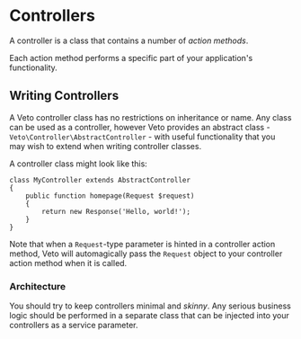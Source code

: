 # Controllers

A controller is a class that contains a number of *action methods*.

Each action method performs a specific part of your application's functionality.

## Writing Controllers

A Veto controller class has no restrictions on inheritance or name. Any class can be used as a controller, however Veto
provides an abstract class - `Veto\Controller\AbstractController` - with useful functionality that you may wish to extend when writing controller classes.

A controller class might look like this:

    class MyController extends AbstractController
    {
        public function homepage(Request $request)
        {
            return new Response('Hello, world!');
        }
    }

Note that when a `Request`-type parameter is hinted in a controller action method, Veto will automagically pass the `Request` object to your controller action method when it is called.

### Architecture

You should try to keep controllers minimal and *skinny*. Any serious business logic should be performed in a separate class that can be injected into your
controllers as a service parameter.